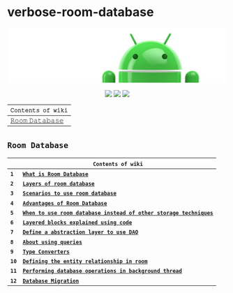 # verbose-room-database
![Banner](https://github.com/devrath/devrath/blob/master/images/Banner.png)


<p align="center">
<a><img src="https://img.shields.io/badge/Built%20Using-Kotlin-silver?style=for-the-badge&logo=kotlin"></a>
<a><img src="https://img.shields.io/badge/Built%20By-Android%20Studio-red?style=for-the-badge&logo=android%20studio"></a>  
<a><img src="https://img.shields.io/badge/Database-room%20persistence%20library-deeppink?style=for-the-badge&logo=Bitrise"></a>  
</p>

<div align="center">

| **`𝙲𝚘𝚗𝚝𝚎𝚗𝚝𝚜 𝚘𝚏 𝚠𝚒𝚔𝚒`** |
| ------------------------ |
| [𝚁𝚘𝚘𝚖 𝙳𝚊𝚝𝚊𝚋𝚊𝚜𝚎](https://github.com/devrath/DroidDbStorage/blob/main/README.md#room-database) |

</div>


## `Room Database`

<div align="center">

|   | **` Contents of wiki `** |
| - | ---------------------- |
| **`1`** | [**`What is Room Database`**](https://github.com/devrath/DroidDbStorage/wiki/What-is-Room-Database) |
| **`2`**  | [**`Layers of room database`**](https://github.com/devrath/verbose-room-database/wiki/Layers-of-room-database) |
| **`3`**  | [**`Scenarios to use room database`**](https://github.com/devrath/verbose-room-database/wiki/Layers-of-room-database) |
| **`4`**  | [**`Advantages of Room Database`**](https://github.com/devrath/verbose-room-database/wiki/Advantages-of-Room-Database) |
| **`5`**  | [**`When to use room database instead of other storage techniques`**](https://github.com/devrath/verbose-room-database/wiki/When-to-use-room-database-instead-of-other-storage-techniques) |
|  **`6`** | [**`Layered blocks explained using code`**](https://github.com/devrath/verbose-room-database/wiki/Layered-blocks-explained-using-code) |
|  **`7`** | [**`Define a abstraction layer to use DAO`**](https://github.com/devrath/verbose-room-database/wiki/Define-a-abstraction-layer-to-use-DAO) |
| **`8`** | [**`About using queries`**](https://github.com/devrath/verbose-room-database/wiki/About-using-queries) |
| **`9`** | [**`Type Converters`**](https://github.com/devrath/verbose-room-database/wiki/Type-Converters) |
| **`10`** | [**`Defining the entity relationship in room`**](https://github.com/devrath/verbose-room-database/wiki/Defining-the-entity-relationship-in-room) |
| **`11`** | [**`Performing database operations in background thread`**](https://github.com/devrath/verbose-room-database/wiki/Performing-database-operations-in-background-thread) |
| **`12`** | [**`Database Migration`**](https://github.com/devrath/verbose-room-database/wiki/Database-Migration) |

</div>

